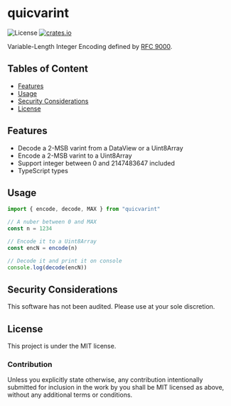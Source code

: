 # quicvarint

![License](https://img.shields.io/npm/l/quicvarint.svg)
[![crates.io](https://img.shields.io/npm/v/quicvarint.svg)][npm]

[npm]: https://www.npmjs.com/package/quicvarint

Variable-Length Integer Encoding defined by [RFC 9000](https://www.rfc-editor.org/rfc/rfc9000.html#name-variable-length-integer-enc).

## Tables of Content

* [Features](#features)
* [Usage](#usage)
* [Security Considerations](#security-considerations)
* [License](#license)

## Features

* Decode a 2-MSB varint from a DataView or a Uint8Array
* Encode a 2-MSB varint to a Uint8Array
* Support integer between 0 and 2147483647 included
* TypeScript types

## Usage

```typescript
import { encode, decode, MAX } from "quicvarint"

// A nuber between 0 and MAX
const n = 1234

// Encode it to a Uint8Array
const encN = encode(n)

// Decode it and print it on console
console.log(decode(encN))
```

## Security Considerations

This software has not been audited. Please use at your sole discretion.

## License

This project is under the MIT license.

### Contribution

Unless you explicitly state otherwise, any contribution intentionally submitted for inclusion in the work by you shall be MIT licensed as above, without any additional terms or conditions.
